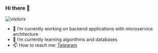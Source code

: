 ### Hi there 👋

![visitors](https://visitor-badge.glitch.me/badge?page_id=AlexanderPershin.AlexanderPershin&left_color=green&right_color=red)

- 🔭 I’m currently working on backend applications with microservice architecture
- 🌱 I’m currently learning algorithms and databases
- 📫 How to reach me: [Telegram](https://t.me/alexander_pershin_dev)
